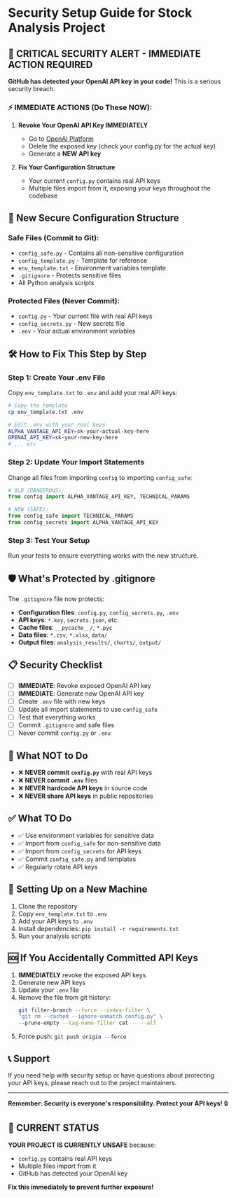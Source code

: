 # Security Setup Guide for Stock Analysis Project

## 🚨 CRITICAL SECURITY ALERT - IMMEDIATE ACTION REQUIRED

**GitHub has detected your OpenAI API key in your code!** This is a serious security breach.

### ⚡ IMMEDIATE ACTIONS (Do These NOW):

1. **Revoke Your OpenAI API Key IMMEDIATELY**
   - Go to [OpenAI Platform](https://platform.openai.com/api-keys)
   - Delete the exposed key (check your config.py for the actual key)
   - Generate a **NEW API key**

2. **Fix Your Configuration Structure**
   - Your current `config.py` contains real API keys
   - Multiple files import from it, exposing your keys throughout the codebase

## 🔐 New Secure Configuration Structure

### **Safe Files (Commit to Git):**
- `config_safe.py` - Contains all non-sensitive configuration
- `config_template.py` - Template for reference
- `env_template.txt` - Environment variables template
- `.gitignore` - Protects sensitive files
- All Python analysis scripts

### **Protected Files (Never Commit):**
- `config.py` - Your current file with real API keys
- `config_secrets.py` - New secrets file
- `.env` - Your actual environment variables

## 🛠️ How to Fix This Step by Step

### **Step 1: Create Your .env File**
Copy `env_template.txt` to `.env` and add your real API keys:

```bash
# Copy the template
cp env_template.txt .env

# Edit .env with your real keys
ALPHA_VANTAGE_API_KEY=sk-your-actual-key-here
OPENAI_API_KEY=sk-your-new-key-here
# ... etc
```

### **Step 2: Update Your Import Statements**
Change all files from importing `config` to importing `config_safe`:

```python
# OLD (DANGEROUS):
from config import ALPHA_VANTAGE_API_KEY, TECHNICAL_PARAMS

# NEW (SAFE):
from config_safe import TECHNICAL_PARAMS
from config_secrets import ALPHA_VANTAGE_API_KEY
```

### **Step 3: Test Your Setup**
Run your tests to ensure everything works with the new structure.

## 🛡️ What's Protected by .gitignore

The `.gitignore` file now protects:

- **Configuration files**: `config.py`, `config_secrets.py`, `.env`
- **API keys**: `*.key`, `secrets.json`, etc.
- **Cache files**: `__pycache__/`, `*.pyc`
- **Data files**: `*.csv`, `*.xlsx`, `data/`
- **Output files**: `analysis_results/`, `charts/`, `output/`

## 📋 Security Checklist

- [ ] **IMMEDIATE**: Revoke exposed OpenAI API key
- [ ] **IMMEDIATE**: Generate new OpenAI API key
- [ ] Create `.env` file with new keys
- [ ] Update all import statements to use `config_safe`
- [ ] Test that everything works
- [ ] Commit `.gitignore` and safe files
- [ ] Never commit `config.py` or `.env`

## 🚫 What NOT to Do

- ❌ **NEVER commit `config.py`** with real API keys
- ❌ **NEVER commit `.env`** files
- ❌ **NEVER hardcode API keys** in source code
- ❌ **NEVER share API keys** in public repositories

## ✅ What TO Do

- ✅ Use environment variables for sensitive data
- ✅ Import from `config_safe` for non-sensitive data
- ✅ Import from `config_secrets` for API keys
- ✅ Commit `config_safe.py` and templates
- ✅ Regularly rotate API keys

## 🔄 Setting Up on a New Machine

1. Clone the repository
2. Copy `env_template.txt` to `.env`
3. Add your API keys to `.env`
4. Install dependencies: `pip install -r requirements.txt`
5. Run your analysis scripts

## 🆘 If You Accidentally Committed API Keys

1. **IMMEDIATELY** revoke the exposed API keys
2. Generate new API keys
3. Update your `.env` file
4. Remove the file from git history:
   ```bash
   git filter-branch --force --index-filter \
   "git rm --cached --ignore-unmatch config.py" \
   --prune-empty --tag-name-filter cat -- --all
   ```
5. Force push: `git push origin --force`

## 📞 Support

If you need help with security setup or have questions about protecting your API keys, please reach out to the project maintainers.

---

**Remember: Security is everyone's responsibility. Protect your API keys!** 🔒

## 🚨 CURRENT STATUS

**YOUR PROJECT IS CURRENTLY UNSAFE** because:
- `config.py` contains real API keys
- Multiple files import from it
- GitHub has detected your OpenAI key

**Fix this immediately to prevent further exposure!**
